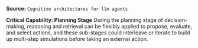 **Source:** `Cognitive architectures for llm agents`

**Critical Capability: Planning Stage**
During the planning stage of decision-making, reasoning and retrieval can be flexibly applied to propose, evaluate, and select actions, and these sub-stages could interleave or iterate to build up multi-step simulations before taking an external action.
